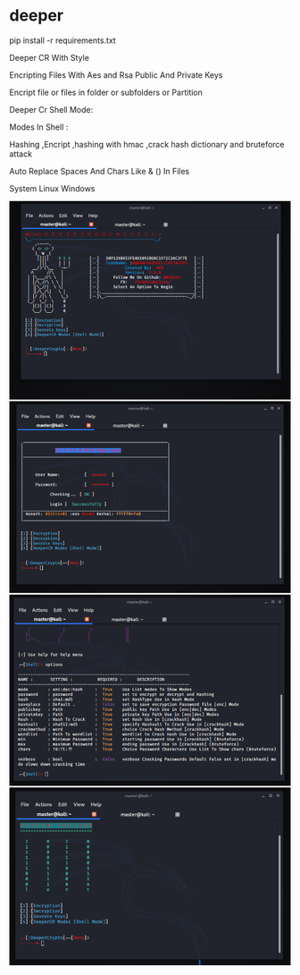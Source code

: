 # deeper


pip install -r requirements.txt


Deeper CR With Style 


Encripting Files With Aes and Rsa Public And Private Keys 


Encript file or files in folder or subfolders or Partition


Deeper Cr Shell Mode:

Modes In Shell :

Hashing ,Encript ,hashing with hmac ,crack hash dictionary and bruteforce attack

Auto Replace Spaces And Chars Like & () In Files 


System
Linux Windows 

<img src="scrren/s1.png">
<img src="scrren/s2.png">
<img src="scrren/s3.png">
<img src="scrren/s4.png">




